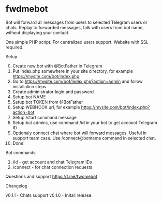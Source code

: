 # fwdmebot

Bot will forward all messages from users to selected Telegram users or chats.
Replay to forwarded messages, talk with users from bot name, without displaying your contact.

One simple PHP script.
For centralized users support.
Website with SSL required.

Setup

0. Create new bot with @BotFather in Telegram
1. Put index.php somewhere in your site directory, for example https://mysite.com/bot/index.php
2. Go to https://mysite.com/bot/index.php?action=admin and follow installation steps
3. Create administrator login and password
4. Setup bot NAME
5. Setup bot TOKEN from @BotFather
6. Setup WEBHOOK url, for example https://mysite.com/bot/index.php?action=bot
7. Setup /start command message 
8. Setup bot admins, use command /id in your bot to get account Telegram ID
9. Optionaly connect chat where bot will forward messages. Useful in support team case. Use /connect@botname command in selected chat. 
10. Done! 

Bot commands

1. /id - get account and chat Telegram IDs
2. /connect - for chat connection requests

Questions and support https://t.me/fwdmebot

Changelog

v0.1.1 - Chats support
v0.1.0 - Initail release
